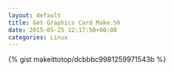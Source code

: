```yaml
---
layout: default                                                                                                              
title: Get Graphics Card Make.Sh                                                                                                                       
date: 2015-05-25 12:17:50+00:00                                                                                                                        
categories: Linux                                                                                                                
---                                                                                                                              
```


{% gist makeittotop/dcbbbc9981259971543b %}                                                                                                           

